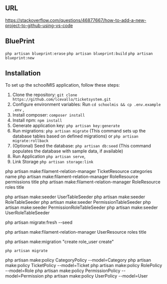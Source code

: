 ## URL

https://stackoverflow.com/questions/46877667/how-to-add-a-new-project-to-github-using-vs-code

## BluePrint

`php artisan blueprint:erase`
`php artisan blueprint:build`
`php artisan blueprint:new`

## Installation

To set up the schoolMIS application, follow these steps:

1. Clone the repository: `git clone https://github.com/lcevallo/ticketsystem.git`
2. Configure environment variables: Run `cd schoolmis && cp .env.example .env` ,
3. Install composer: `composer install`
4. Install npm: `npm install`
4. Generate application key: `php artisan key:generate`
5. Run migrations: `php artisan migrate` (This command sets up the database tables based on defined migrations) or `php artisan migrate:rollback`
6. (Optional) Seed the database: `php artisan db:seed` (This command populates the database with sample data, if available)
7. Run Application `php artisan serve`,
8. Link Storage `php artisan storage:link`

php artisan make:filament-relation-manager TicketResource categories name
php artisan make:filament-relation-manager RoleResource permissions title
php artisan make:filament-relation-manager RoleResource roles title

php artisan make:seeder UserTableSeeder
php artisan make:seeder RoleTableSeeder
php artisan make:seeder PermissionTableSeeder
php artisan make:seeder PermissionRoleTableSeeder
php artisan make:seeder UserRoleTableSeeder

php artisan migrate:fresh --seed


php artisan make:filament-relation-manager UserResource roles title

php artisan make:migration "create role_user create"

`php artisan migrate`

php artisan make:policy  CategoryPolicy --model=Category
php artisan make:policy TicketPolicy --model=Ticket
php artisan make:policy RolePolicy --model=Role
php artisan make:policy PermissionPolicy --model=Permission
php artisan make:policy UserPolicy --model=User
